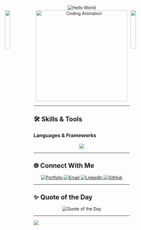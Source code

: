 <div align="center">
  <img src="https://raw.githubusercontent.com/sagar-viradiya/sagar-viradiya/master/resources/banner.png" alt="Hello World">
</div>

<img align="left" src="https://user-images.githubusercontent.com/65187002/144930161-2f783401-8d27-4fdf-a2f7-cc0ba32f1f1f.gif" width="18%" style="display:inline;">
<img align="right" src="https://user-images.githubusercontent.com/65187002/144930161-2f783401-8d27-4fdf-a2f7-cc0ba32f1f1f.gif" width="18%" style="display:inline;">

<div align="center">
  <a href="https://prashid.me" target="_blank">
   <img src="https://media3.giphy.com/media/qgQUggAC3Pfv687qPC/giphy.gif" alt="Coding Animation" width="300" />
  </a>
</div>

---


## 🛠️ **Skills & Tools**

### **Languages & Frameworks**
<div align="center">
  <img src="https://skillicons.dev/icons?i=html,css,javascript,react,java,angular,nextjs,nodejs,tailwind,bootstrap,vue,php,mysql" />
</div>



</div>

---




## 🌐 **Connect With Me**

<div align="center">
  <a href="#" target="_blank">
    <img src="https://img.shields.io/badge/Portfolio-%230A66C2.svg?style=for-the-badge&logo=firefox&logoColor=white" alt="Portfolio" />
  </a>
  <a href="prashiddilshan0710@gmain.com" target="_blank">
    <img src="https://img.shields.io/badge/Email-%23D14836.svg?style=for-the-badge&logo=gmail&logoColor=white" alt="Email" />
  </a>
  <a href="#" target="_blank">
    <img src="https://img.shields.io/badge/LinkedIn-%230077B5.svg?style=for-the-badge&logo=linkedin&logoColor=white" alt="LinkedIn" />
  </a>
  <a href="#" target="_blank">
    <img src="https://img.shields.io/badge/GitHub-%23181717.svg?style=for-the-badge&logo=github&logoColor=white" alt="GitHub" />
  </a>
</div>

---

## ✨ **Quote of the Day**
<div align="center">
  <img src="https://quotes-github-readme.vercel.app/api?type=horizontal&theme=radical" alt="Quote of the Day">
</div>

---


![](https://capsule-render.vercel.app/api?type=waving&color=gradient&height=120&section=footer)
